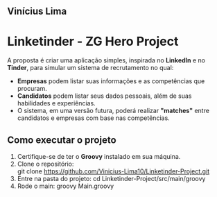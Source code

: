 ## Vinícius Lima

# Linketinder - ZG Hero Project  

A proposta é criar uma aplicação simples, inspirada no **LinkedIn** e no **Tinder**, para simular um sistema de recrutamento no qual:  
- **Empresas** podem listar suas informações e as competências que procuram.  
- **Candidatos** podem listar seus dados pessoais, além de suas habilidades e experiências.  
- O sistema, em uma versão futura, poderá realizar **"matches"** entre candidatos e empresas com base nas competências.  

## Como executar o projeto
1. Certifique-se de ter o **Groovy** instalado em sua máquina.  
2. Clone o repositório:  
   git clone https://github.com/Vinicius-Lima10/Linketinder-Project.git
3. Entre na pasta do projeto:
   cd Linketinder-Project/src/main/groovy
4. Rode o main:
    groovy Main.groovy
